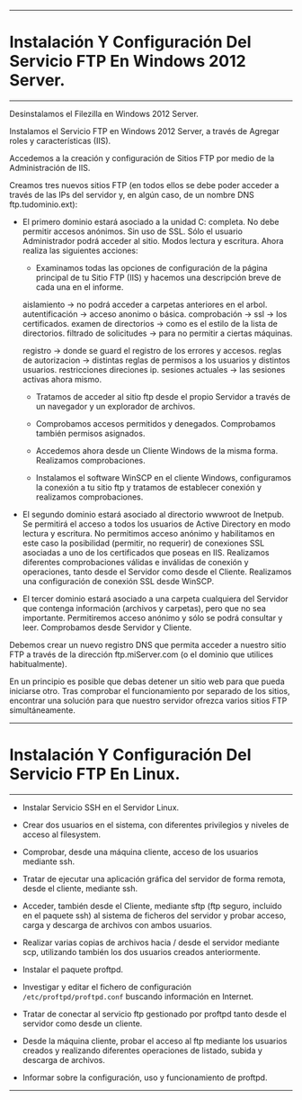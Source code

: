 ___

# **Instalación Y Configuración Del Servicio FTP En Windows 2012 Server.**

---

Desinstalamos el Filezilla en Windows 2012 Server.

Instalamos el Servicio FTP en Windows 2012 Server, a través de Agregar roles y características (IIS).

Accedemos a la creación y configuración de Sitios FTP por medio de la Administración de IIS.

Creamos tres nuevos sitios FTP (en todos ellos se debe poder acceder a través de las IPs del servidor y, en algún caso, de un nombre DNS ftp.tudominio.ext):

  * El primero dominio estará asociado a la unidad C: completa. No debe permitir accesos anónimos. Sin uso de SSL. Sólo el usuario Administrador podrá acceder al sitio. Modos lectura y escritura.  Ahora realiza las siguientes acciones:

    * Examinamos todas las opciones de configuración de la página principal de tu Sitio FTP (IIS) y hacemos una descripción breve de cada una en el informe.

    aislamiento -> no podrá acceder a carpetas anteriores en el arbol.
    autentificación -> acceso anonimo o básica.
    comprobación ->
    ssl -> los certificados.
    examen de directorios -> como es el estilo de la lista de directorios.
    filtrado de solicitudes -> para no permitir a ciertas máquinas.

    registro -> donde se guard el registro de los errores y accesos.
    reglas de autorizacion -> distintas reglas de permisos a los usuarios y distintos usuarios.
    restricciones direciones ip.
    sesiones actuales -> las sesiones activas ahora mismo.

    * Tratamos de acceder al sitio ftp desde el propio Servidor a través de un navegador y un explorador de archivos.

    * Comprobamos accesos permitidos y denegados. Comprobamos también permisos asignados.

    * Accedemos ahora desde un Cliente Windows de la misma forma. Realizamos comprobaciones.

    * Instalamos el software WinSCP en el cliente Windows, configuramos la conexión a tu sitio ftp y tratamos de establecer conexión y realizamos comprobaciones.

  * El segundo dominio estará asociado al directorio wwwroot de Inetpub. Se permitirá el acceso a todos los usuarios de Active Directory en modo lectura y escritura. No permitimos acceso anónimo y habilitamos en este caso la posibilidad (permitir, no requerir) de conexiones SSL asociadas a uno de los certificados que poseas en IIS. Realizamos diferentes comprobaciones válidas e inválidas de conexión y operaciones, tanto desde el Servidor como desde el Cliente. Realizamos una configuración de conexión SSL desde WinSCP.

  * El tercer dominio estará asociado a una carpeta cualquiera del Servidor que contenga información (archivos y carpetas), pero que no sea importante. Permitiremos acceso anónimo y sólo se podrá consultar y leer. Comprobamos desde Servidor y Cliente.

Debemos crear un nuevo registro DNS que permita acceder a nuestro sitio FTP a través de la dirección ftp.miServer.com (o el dominio que utilices habitualmente).

En un principio es posible que debas detener un sitio web para que pueda iniciarse otro. Tras comprobar el funcionamiento por separado de los sitios, encontrar una solución para que nuestro servidor ofrezca varios sitios FTP simultáneamente.

---

# **Instalación Y Configuración Del Servicio FTP En Linux.**

---

* Instalar Servicio SSH en el Servidor Linux.

* Crear dos usuarios en el sistema, con diferentes privilegios y niveles de acceso al filesystem.

* Comprobar, desde una máquina cliente, acceso de los usuarios mediante ssh.

* Tratar de ejecutar una aplicación gráfica del servidor de forma remota, desde el cliente, mediante ssh.

* Acceder, también desde el Cliente, mediante sftp (ftp seguro, incluido en el paquete ssh) al sistema de ficheros del servidor y probar acceso, carga y descarga de archivos con ambos usuarios.

* Realizar varias copias de archivos hacia / desde el servidor mediante scp, utilizando también los dos usuarios creados anteriormente.

* Instalar el paquete proftpd.

* Investigar y editar el fichero de configuración `/etc/proftpd/proftpd.conf` buscando información en Internet.

* Tratar de conectar al servicio ftp gestionado por proftpd tanto desde el servidor como desde un cliente.

* Desde la máquina cliente, probar el acceso al ftp mediante los usuarios creados y realizando diferentes operaciones de listado, subida y descarga de archivos.

* Informar sobre la configuración, uso y funcionamiento de proftpd.

---
